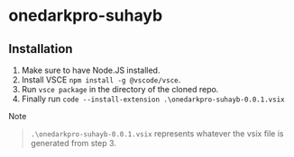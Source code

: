 # onedarkpro-suhayb

## Installation

1. Make sure to have Node.JS installed.
2. Install VSCE `npm install -g @vscode/vsce`.
3. Run `vsce package` in the directory of the cloned repo.
4. Finally run `code --install-extension .\onedarkpro-suhayb-0.0.1.vsix`

> [!NOTE]

> `.\onedarkpro-suhayb-0.0.1.vsix` represents whatever the vsix file is generated from step 3.
